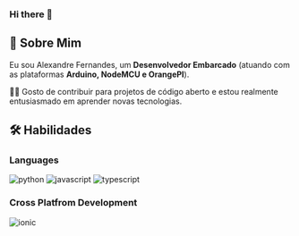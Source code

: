 ### Hi there 👋

## 🚀 Sobre Mim

Eu sou Alexandre Fernandes, um **Desenvolvedor Embarcado** (atuando com as plataformas **Arduino, NodeMCU e OrangePI**).

👨‍💻 Gosto de contribuir para projetos de código aberto e estou realmente entusiasmado em aprender novas tecnologias.

## 🛠️ Habilidades

### Languages

![python](https://img.shields.io/badge/Python-3776AB?style=for-the-badge&logo=python&logoColor=white)
![javascript](https://img.shields.io/badge/JavaScript-323330?style=for-the-badge&logo=javascript&logoColor=F7DF1E)
![typescript](https://img.shields.io/badge/TypeScript-3178C6?style=for-the-badge&logo=typescript&logoColor=white)

### Cross Platfrom Development

![ionic](https://img.shields.io/badge/Ionic-28B6F6?style=for-the-badge&logo=ionic&logoColor=white)
<!--
**alexandrefernandesjs/alexandrefernandesjs** is a ✨ _special_ ✨ repository because its `README.md` (this file) appears on your GitHub profile.

Here are some ideas to get you started:

- 🔭 I’m currently working on ...
- 🌱 I’m currently learning ...
- 👯 I’m looking to collaborate on ...
- 🤔 I’m looking for help with ...
- 💬 Ask me about ...
- 📫 How to reach me: ...
- 😄 Pronouns: ...
- ⚡ Fun fact: ...
-->

